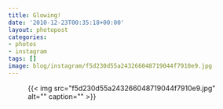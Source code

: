 ```yaml
---
title: Glowing!
date: '2010-12-23T00:35:18+00:00'
layout: photopost
categories:
- photos
- instagram
tags: []
image: blog/instagram/f5d230d55a243266048719044f7910e9.jpg
---
```


<figure class="photo photo--square">
  {{< img src="f5d230d55a243266048719044f7910e9.jpg" alt="" caption="" >}}

</figure>



